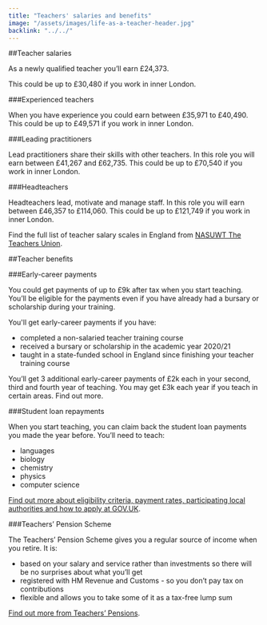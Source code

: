 ```yaml
---
title: "Teachers' salaries and benefits"
image: "/assets/images/life-as-a-teacher-header.jpg"
backlink: "../../"
---
```


##Teacher salaries

As a newly qualified teacher you’ll earn £24,373.

This could be up to £30,480 if you work in inner London.

###Experienced teachers

When you have experience you could earn between £35,971 to £40,490. This could be up to £49,571 if you work in inner London.

###Leading practitioners

Lead practitioners share their skills with other teachers. In this role you will earn between £41,267 and £62,735. This could be up to £70,540 if you work in inner London.

###Headteachers

Headteachers lead, motivate and manage staff. In this role you will earn between £46,357 to £114,060. This could be up to £121,749 if you work in inner London.

Find the full list of teacher salary scales in England from [NASUWT The Teachers Union](https://www.nasuwt.org.uk/ "external-inline").

##Teacher benefits

###Early-career payments

You could get payments of up to £9k after tax when you start teaching. You’ll be eligible for the payments even if you have already had a bursary or scholarship during your training.

You'll get early-career payments if you have:

  - completed a non-salaried teacher training course
  - received a bursary or scholarship in the academic year 2020/21
  - taught in a state-funded school in England since finishing your teacher training course

You’ll get 3 additional early-career payments of £2k each in your second, third and fourth year of teaching. You may get £3k each year if you teach in certain areas. Find out more.

###Student loan repayments

When you start teaching, you can claim back the student loan payments you made the year before. You’ll need to teach:

  - languages
  - biology
  - chemistry
  - physics
  - computer science

[Find out more about eligibility criteria, payment rates, participating local authorities and how to apply at GOV.UK](https://www.gov.uk/guidance/teachers-student-loan-reimbursement-guidance-for-teachers-and-schools "external-inline").

###Teachers’ Pension Scheme

The Teachers’ Pension Scheme gives you a regular source of income when you retire. It is:

  - based on your salary and service rather than investments so there will be no surprises about what you’ll get
  - registered with HM Revenue and Customs - so you don’t pay tax on contributions
  - flexible and allows you to take some of it as a tax-free lump sum

[Find out more from Teachers’ Pensions](https://www.teacherspensions.co.uk/members/new-starter.aspx "external-inline").
